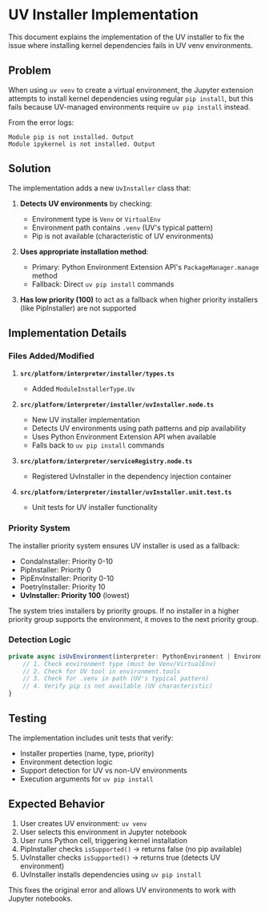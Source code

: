 # UV Installer Implementation

This document explains the implementation of the UV installer to fix the issue where installing kernel dependencies fails in UV venv environments.

## Problem

When using `uv venv` to create a virtual environment, the Jupyter extension attempts to install kernel dependencies using regular `pip install`, but this fails because UV-managed environments require `uv pip install` instead.

From the error logs:
```
Module pip is not installed. Output 
Module ipykernel is not installed. Output 
```

## Solution

The implementation adds a new `UvInstaller` class that:

1. **Detects UV environments** by checking:
   - Environment type is `Venv` or `VirtualEnv`
   - Environment path contains `.venv` (UV's typical pattern)
   - Pip is not available (characteristic of UV environments)

2. **Uses appropriate installation method**:
   - Primary: Python Environment Extension API's `PackageManager.manage` method
   - Fallback: Direct `uv pip install` commands

3. **Has low priority (100)** to act as a fallback when higher priority installers (like PipInstaller) are not supported

## Implementation Details

### Files Added/Modified

1. **`src/platform/interpreter/installer/types.ts`**
   - Added `ModuleInstallerType.Uv`

2. **`src/platform/interpreter/installer/uvInstaller.node.ts`**
   - New UV installer implementation
   - Detects UV environments using path patterns and pip availability
   - Uses Python Environment Extension API when available
   - Falls back to `uv pip install` commands

3. **`src/platform/interpreter/serviceRegistry.node.ts`**
   - Registered UvInstaller in the dependency injection container

4. **`src/platform/interpreter/installer/uvInstaller.unit.test.ts`**
   - Unit tests for UV installer functionality

### Priority System

The installer priority system ensures UV installer is used as a fallback:

- CondaInstaller: Priority 0-10
- PipInstaller: Priority 0
- PipEnvInstaller: Priority 0-10  
- PoetryInstaller: Priority 10
- **UvInstaller: Priority 100** (lowest)

The system tries installers by priority groups. If no installer in a higher priority group supports the environment, it moves to the next priority group.

### Detection Logic

```typescript
private async isUvEnvironment(interpreter: PythonEnvironment | Environment): Promise<boolean> {
    // 1. Check environment type (must be Venv/VirtualEnv)
    // 2. Check for UV tool in environment.tools
    // 3. Check for .venv in path (UV's typical pattern)
    // 4. Verify pip is not available (UV characteristic)
}
```

## Testing

The implementation includes unit tests that verify:

- Installer properties (name, type, priority)
- Environment detection logic
- Support detection for UV vs non-UV environments
- Execution arguments for `uv pip install`

## Expected Behavior

1. User creates UV environment: `uv venv`
2. User selects this environment in Jupyter notebook
3. User runs Python cell, triggering kernel installation
4. PipInstaller checks `isSupported()` → returns false (no pip available)
5. UvInstaller checks `isSupported()` → returns true (detects UV environment)
6. UvInstaller installs dependencies using `uv pip install`

This fixes the original error and allows UV environments to work with Jupyter notebooks.